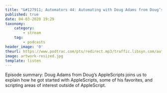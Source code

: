 ```yaml
---
title: "&#127911; Automators 44: Automating with Doug Adams from Doug’s AppleScripts"
published: true
date: 04-03-2020 19:29
taxonomy:
    category:
        - stream
    tag:
        - podcasts
header_image: '0'
theurl: https://www.podtrac.com/pts/redirect.mp3/traffic.libsyn.com/automatorsrelay/automators044.mp3
image: artwork-resized.jpg
template: listen
--- 
```

Episode summary: Doug Adams from Doug’s AppleScripts joins us to explain how he got started with AppleScripts, some of his favorites, and scripting areas of interest outside of AppleScript.
